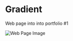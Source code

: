 # Gradient
Web page into into portfolio #1

![Web Page Image](https://github.com/wakeupwakeupwakeup/Gradient/screen.png)
